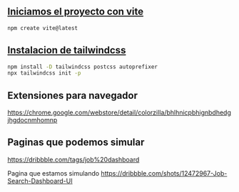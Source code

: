 ## [Iniciamos el proyecto con vite](https://vitejs.dev/guide/)
```bash
npm create vite@latest
```

## [Instalacion de tailwindcss](https://tailwindcss.com/docs/guides/)

```bash
npm install -D tailwindcss postcss autoprefixer
npx tailwindcss init -p
```

## Extensiones para navegador
https://chrome.google.com/webstore/detail/colorzilla/bhlhnicpbhignbdhedgjhgdocnmhomnp

## Paginas que podemos simular 
https://dribbble.com/tags/job%20dashboard

Pagina que estamos simulando
https://dribbble.com/shots/12472967-Job-Search-Dashboard-UI